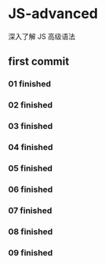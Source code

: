 # JS-advanced
深入了解 JS 高级语法

## first commit 
### 01 finished
### 02 finished
### 03 finished
### 04 finished
### 05 finished
### 06 finished
### 07 finished
### 08 finished 
### 09 finished

